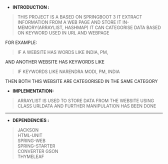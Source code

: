 * **INTRODUCTION :** 
>THIS PROJECT IS A BASED ON SPRINGBOOT 3 
IT EXTRACT INFORMATION FROM A WEB PAGE AND STORE IT IN-MEMORY(ARRAYLIST, HASHMAP) IT CAN CATEGORISE DATA BASED ON KEYWORD USED IN URL AND WEBPAGE
 
FOR EXAMPLE:

>IF A WEBSITE HAS WORDS LIKE INDIA, PM,

AND ANOTHER WEBSITE HAS KEYWORDS LIKE

>IF KEYWORDS LIKE NARENDRA MODI, PM, INDIA

THEN BOTH THIS WEBSITE ARE CATEGORISED IN THE SAME CATEGORY

* **IMPLEMENTATION:**

>ARRAYLIST IS USED TO STORE DATA FROM THE WEBSITE USING CLASS URLDATA AND FURTHER MANIPULATION HAS BEEN DONE

<HR>

* **DEPENDENCIES :<BR>**
>JACKSON<BR>
>HTML-UNIT<BR>
>SPRING-WEB<BR>
>SPRING-STARTER<BR>
>CONVERTER GSON<BR>
>THYMELEAF<BR>